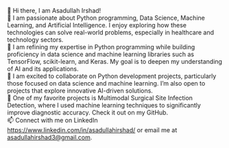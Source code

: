 👋 Hi there, I am Asadullah Irshad!  
👀 I am passionate about Python programming, Data Science, Machine Learning, and Artificial Intelligence. I enjoy exploring how these technologies can solve real-world problems, especially in healthcare and technology sectors.  
🌱 I am refining my expertise in Python programming while building proficiency in data science and machine learning libraries such as TensorFlow, scikit-learn, and Keras. My goal is to deepen my understanding of AI and its applications.  
👯 I am excited to collaborate on Python development projects, particularly those focused on data science and machine learning. I’m also open to projects that explore innovative AI-driven solutions.  
🌟 One of my favorite projects is Multimodal Surgical Site Infection Detection, where I used machine learning techniques to significantly improve diagnostic accuracy. Check it out on my GitHub.  
📫 Connect with me on LinkedIn https://www.linkedin.com/in/asadullahirshad/ or email me at asadullahirshad3@gmail.com.

<!--
Asadullah-Irshad/Asadullah-Irshad is a ✨ special ✨ repository because its `README.md` (this file) appears on your GitHub profile.
You can click the Preview link to take a look at your changes.
--->

